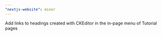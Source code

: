```yaml
---
"nextjs-website": minor
---
```


Add links to headings created with CKEditor in the in-page menu of Tutorial pages
